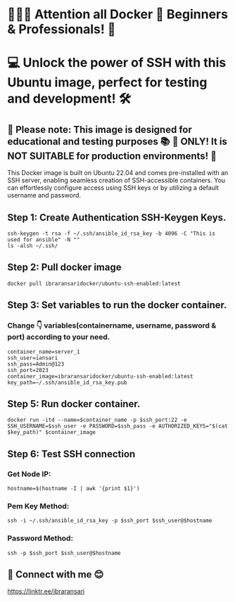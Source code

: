 # 📢📢📢 Attention all Docker 🐳 Beginners & Professionals! 🎯
# 💻 Unlock the power of SSH with this Ubuntu image, perfect for testing and development! 🛠️

## 🚨 Please note: This image is designed for educational and testing purposes 📚 🧪 ONLY! It is NOT SUITABLE for production environments! 🚫

This Docker image is built on Ubuntu 22.04 and comes pre-installed with an SSH server, enabling seamless creation of SSH-accessible containers. You can effortlessly configure access using SSH keys or by utilizing a default username and password.

## Step 1: Create Authentication SSH-Keygen Keys.
```
ssh-keygen -t rsa -f ~/.ssh/ansible_id_rsa_key -b 4096 -C "This is used for ansible" -N ""
ls -alsh ~/.ssh/
```
## Step 2: Pull docker image
```
docker pull ibraransaridocker/ubuntu-ssh-enabled:latest
```
## Step 3: Set variables to run the docker container.
### Change 👇 variables(containername, username, password & port) according to your need.
```
container_name=server_1
ssh_user=iansari
ssh_pass=Admin@123
ssh_port=2023
container_image=ibraransaridocker/ubuntu-ssh-enabled:latest
key_path=~/.ssh/ansible_id_rsa_key.pub
```
## Step 5: Run docker container.
```
docker run -itd --name=$container_name -p $ssh_port:22 -e SSH_USERNAME=$ssh_user -e PASSWORD=$ssh_pass -e AUTHORIZED_KEYS="$(cat $key_path)" $container_image
```
## Step 6: Test SSH connection 
### Get Node IP:
```
hostname=$(hostname -I | awk '{print $1}')
```

### Pem Key Method:
```
ssh -i ~/.ssh/ansible_id_rsa_key -p $ssh_port $ssh_user@$hostname
```
### Password Method:
```
ssh -p $ssh_port $ssh_user@$hostname
```

## 💼 Connect with me 😊
https://linktr.ee/ibraransari
